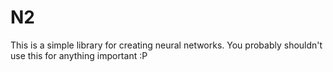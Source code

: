# N2

This is a simple library for creating neural networks.
You probably shouldn't use this for anything important :P